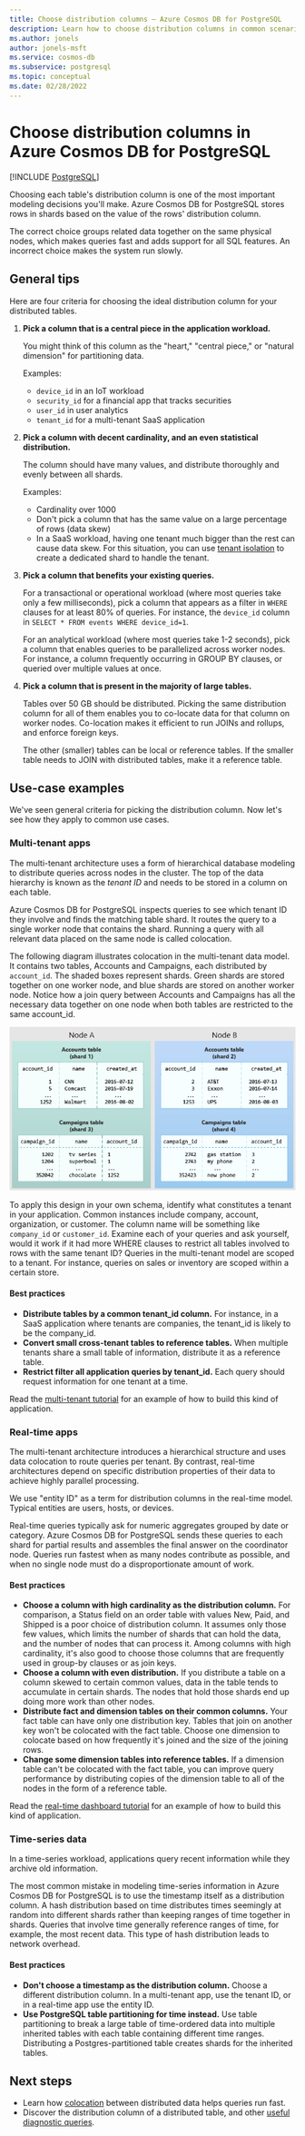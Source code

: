 ```yaml
---
title: Choose distribution columns – Azure Cosmos DB for PostgreSQL
description: Learn how to choose distribution columns in common scenarios in Azure Cosmos DB for PostgreSQL.
ms.author: jonels
author: jonels-msft
ms.service: cosmos-db
ms.subservice: postgresql
ms.topic: conceptual
ms.date: 02/28/2022
---
```


# Choose distribution columns in Azure Cosmos DB for PostgreSQL

[!INCLUDE [PostgreSQL](../includes/appliesto-postgresql.md)]

Choosing each table's distribution column is one of the most important modeling decisions you'll make. Azure Cosmos DB for PostgreSQL stores rows in shards based on the value of the rows' distribution column.

The correct choice groups related data together on the same physical nodes, which makes queries fast and adds support for all SQL features. An incorrect choice makes the system run slowly.

## General tips

Here are four criteria for choosing the ideal distribution column for your distributed tables.

1. **Pick a column that is a central piece in the application workload.**

   You might think of this column as the "heart," "central piece," or "natural dimension"
   for partitioning data.

   Examples:

   * `device_id` in an IoT workload
   * `security_id` for a financial app that tracks securities
   * `user_id` in user analytics
   * `tenant_id` for a multi-tenant SaaS application

2. **Pick a column with decent cardinality, and an even statistical distribution.**

   The column should have many values, and distribute thoroughly and evenly between all shards.

   Examples:

   * Cardinality over 1000
   * Don't pick a column that has the same value on a large percentage of rows (data skew)
   * In a SaaS workload, having one tenant much bigger than the rest can cause data skew. For this situation, you can use [tenant isolation](reference-functions.md#isolate_tenant_to_new_shard) to create a dedicated shard to handle the tenant.

3. **Pick a column that benefits your existing queries.**

   For a transactional or operational workload (where most queries take only a few milliseconds), pick a column that appears as a filter in `WHERE` clauses for at least 80% of queries.  For instance, the `device_id` column in `SELECT * FROM events WHERE device_id=1`.

   For an analytical workload (where most queries take 1-2 seconds), pick a column that enables queries to be parallelized across worker nodes. For instance, a column frequently occurring in GROUP BY clauses, or queried over multiple values at once.

4. **Pick a column that is present in the majority of large tables.**

   Tables over 50 GB should be distributed. Picking the same distribution column for all of them enables you to co-locate data for that column on worker nodes. Co-location makes it efficient to run JOINs and rollups, and enforce foreign keys.

   The other (smaller) tables can be local or reference tables. If the smaller table needs to JOIN with distributed tables, make it a reference table.

## Use-case examples

We've seen general criteria for picking the distribution column. Now let's see how they apply to common use cases.

### Multi-tenant apps

The multi-tenant architecture uses a form of hierarchical database modeling to distribute queries across nodes in the cluster. The top of the data hierarchy is known as the *tenant ID* and needs to be stored in a column on each table.

Azure Cosmos DB for PostgreSQL inspects queries to see which tenant ID they involve and finds the matching table shard. It routes the query to a single worker node that contains the shard. Running a query with all relevant data placed on the same node is called colocation.

The following diagram illustrates colocation in the multi-tenant data model. It contains two tables, Accounts and Campaigns, each distributed by `account_id`. The shaded boxes represent shards. Green shards are stored together on one worker node, and blue shards are stored on another worker node. Notice how a join query between Accounts and Campaigns has all the necessary data together on one node when both tables are restricted to the same account\_id.

![Multi-tenantcolocation](media/concepts-choosing-distribution-column/multi-tenant-colocation.png)

To apply this design in your own schema, identify what constitutes a tenant in your application. Common instances include company, account, organization, or customer. The column name will be something like `company_id` or `customer_id`. Examine each of your queries and ask yourself, would it work if it had more WHERE clauses to restrict all tables involved to rows with the same tenant ID?  Queries in the multi-tenant model are scoped to a tenant. For instance, queries on sales or inventory are scoped within a certain store.

#### Best practices

-   **Distribute tables by a common tenant\_id column.** For instance, in a SaaS application where tenants are companies, the tenant\_id is likely to be the company\_id.
-   **Convert small cross-tenant tables to reference tables.** When multiple tenants share a small table of information, distribute it as a reference table.
-   **Restrict filter all application queries by tenant\_id.** Each query should request information for one tenant at a time.

Read the [multi-tenant tutorial](./tutorial-design-database-multi-tenant.md) for an example of how to build this kind of application.

### Real-time apps

The multi-tenant architecture introduces a hierarchical structure and uses data colocation to route queries per tenant. By contrast, real-time architectures depend on specific distribution properties of their data to achieve highly parallel processing.

We use "entity ID" as a term for distribution columns in the real-time model. Typical entities are users, hosts, or devices.

Real-time queries typically ask for numeric aggregates grouped by date or category. Azure Cosmos DB for PostgreSQL sends these queries to each shard for partial results and assembles the final answer on the coordinator node. Queries run fastest when as many nodes contribute as possible, and when no single node must do a disproportionate amount of work.

#### Best practices

-   **Choose a column with high cardinality as the distribution column.** For comparison, a Status field on an order table with values New, Paid, and Shipped is a poor choice of distribution column.
    It assumes only those few values, which limits the number of shards that can hold the data, and the number of nodes that can process it.
    Among columns with high cardinality, it's also good to choose those columns that are frequently used in group-by clauses or as join keys.
-   **Choose a column with even distribution.** If you distribute a table on a column skewed to certain common values, data in the table tends to accumulate in certain shards. The nodes that hold those shards end up doing more work than other nodes.
-   **Distribute fact and dimension tables on their common columns.**
    Your fact table can have only one distribution key. Tables that join on another key won't be colocated with the fact table. Choose one dimension to colocate based on how frequently it's joined and the size of the joining rows.
-   **Change some dimension tables into reference tables.** If a dimension table can't be colocated with the fact table, you can improve query performance by distributing copies of the dimension table to all of the nodes in the form of a reference table.

Read the [real-time dashboard tutorial](./tutorial-design-database-realtime.md) for an example of how to build this kind of application.

### Time-series data

In a time-series workload, applications query recent information while they archive old information.

The most common mistake in modeling time-series information in Azure Cosmos DB for PostgreSQL is to use the timestamp itself as a distribution column. A hash distribution based on time distributes times seemingly at random into different shards rather than keeping ranges of time together in shards. Queries that involve time generally reference ranges of time, for example, the most recent data. This type of hash distribution leads to network overhead.

#### Best practices

-   **Don't choose a timestamp as the distribution column.** Choose a different distribution column. In a multi-tenant app, use the tenant ID, or in a real-time app use the entity ID.
-   **Use PostgreSQL table partitioning for time instead.** Use table partitioning to break a large table of time-ordered data into multiple inherited tables with each table containing different time ranges. Distributing a Postgres-partitioned table creates shards for the inherited tables.

## Next steps

- Learn how [colocation](concepts-colocation.md) between distributed data helps queries run fast.
- Discover the distribution column of a distributed table, and other [useful diagnostic queries](howto-useful-diagnostic-queries.md).
